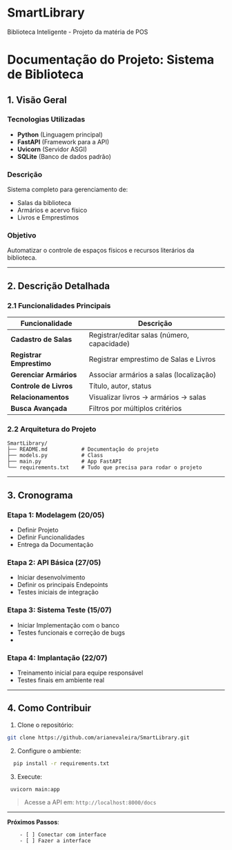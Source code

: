 # SmartLibrary
Biblioteca Inteligente -  Projeto da matéria de POS
# Documentação do Projeto: Sistema de Biblioteca


## 1. Visão Geral

### Tecnologias Utilizadas
- **Python** (Linguagem principal)
- **FastAPI** (Framework para a API)
- **Uvicorn** (Servidor ASGI)
- **SQLite** (Banco de dados padrão)  

### Descrição
Sistema completo para gerenciamento de:  
- Salas da biblioteca  
- Armários e acervo físico  
- Livros e Emprestimos 

### Objetivo
Automatizar o controle de espaços físicos e recursos literários da biblioteca.  


---

## 2. Descrição Detalhada

### 2.1 Funcionalidades Principais

| Funcionalidade          | Descrição                                  |
|-------------------------|--------------------------------------------|
| **Cadastro de Salas**   | Registrar/editar salas (número, capacidade)|
| **Registrar Emprestimo**| Registrar emprestimo de Salas e Livros     |
| **Gerenciar Armários**  | Associar armários a salas (localização)    |
| **Controle de Livros**  | Título, autor, status                      |
| **Relacionamentos**     | Visualizar livros → armários → salas       |
| **Busca Avançada**      | Filtros por múltiplos critérios            |

### 2.2 Arquitetura do Projeto

```
SmartLibrary/
├── README.md           # Documentação do projeto
├── models.py           # Class 
├── main.py             # App FastAPI
└── requirements.txt    # Tudo que precisa para rodar o projeto
 ```
---

## 3. Cronograma

### Etapa 1: Modelagem (20/05)
- Definir Projeto   
- Definir Funcionalidades 
- Entrega da Documentação  

### Etapa 2: API Básica (27/05)
- Iniciar desenvolvimento 
- Definir os principais Endepoints 
- Testes iniciais de integração

### Etapa 3: Sistema Teste (15/07)
- Iniciar Implementação com o banco 
- Testes funcionais e correção de bugs
- 
### Etapa 4: Implantação (22/07)
- Treinamento inicial para equipe responsável
- Testes finais em ambiente real

---

## 4. Como Contribuir

1. Clone o repositório:
```bash
git clone https://github.com/arianevaleira/SmartLibrary.git
```

2. Configure o ambiente:
```bash
  pip install -r requirements.txt
```
3. Execute:
 ```bash
  uvicorn main:app 
```

> Acesse a API em: `http://localhost:8000/docs`  

---

**Próximos Passos**: 
``` 
    - [ ] Conectar com interface 
    - [ ] Fazer a interface 
```
